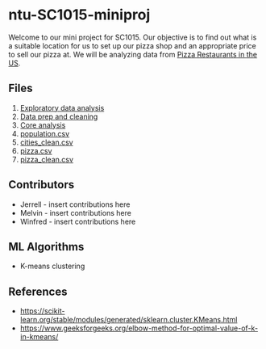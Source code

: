 # ntu-SC1015-miniproj

Welcome to our mini project for SC1015. Our objective is to find out what is a suitable location for us to set up our pizza shop and an appropriate price to sell our pizza at. We will be analyzing data from [Pizza Restaurants in the US](https://www.kaggle.com/datasets/cid007/pizza-restaurants-us).

## Files
1. [Exploratory data analysis](https://github.com/jerrell-y/SC1015-miniproj-pizza/blob/main/EDA.ipynb)
2. [Data prep and cleaning](https://github.com/jerrell-y/SC1015-miniproj-pizza/blob/main/Cleaning%20and%20Preparation.ipynb)
3. [Core analysis](https://github.com/jerrell-y/SC1015-miniproj-pizza/blob/main/ML%20and%20analysis.ipynb)
4. [population.csv](https://github.com/jerrell-y/SC1015-miniproj-pizza/blob/main/Population.csv)
5. [cities_clean.csv](https://github.com/jerrell-y/SC1015-miniproj-pizza/blob/main/cities_clean.csv)
6. [pizza.csv](https://github.com/jerrell-y/SC1015-miniproj-pizza/blob/main/pizza.csv)
7. [pizza_clean.csv](https://github.com/jerrell-y/SC1015-miniproj-pizza/blob/main/pizza_clean.csv)
  
## Contributors

- Jerrell - insert contributions here
- Melvin - insert contributions here
- Winfred - insert contributions here

## ML Algorithms

- K-means clustering



## References

- <https://scikit-learn.org/stable/modules/generated/sklearn.cluster.KMeans.html>
- <https://www.geeksforgeeks.org/elbow-method-for-optimal-value-of-k-in-kmeans/>
